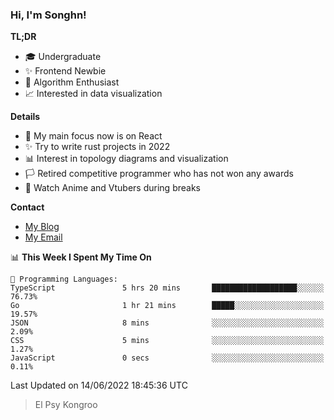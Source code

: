 ### Hi, I'm Songhn!

**TL;DR**

- 🎓 Undergraduate
- ✨ Frontend Newbie
- 🎈 Algorithm Enthusiast
- 📈 Interested in data visualization

**Details**

- 🎯 My main focus now is on React
- ✨ Try to write rust projects in 2022
- 📊 Interest in topology diagrams and visualization
- 🏳️ Retired competitive programmer who has not won any awards
- 🍵 Watch Anime and Vtubers during breaks

**Contact**
- [My Blog](https://blog.songhn.com)
- [My Email](mailto:songhn233@gmail.com)

<!--START_SECTION:waka-->
📊 **This Week I Spent My Time On** 

```text
💬 Programming Languages: 
TypeScript               5 hrs 20 mins       ███████████████████░░░░░░   76.73% 
Go                       1 hr 21 mins        █████░░░░░░░░░░░░░░░░░░░░   19.57% 
JSON                     8 mins              ░░░░░░░░░░░░░░░░░░░░░░░░░   2.09% 
CSS                      5 mins              ░░░░░░░░░░░░░░░░░░░░░░░░░   1.27% 
JavaScript               0 secs              ░░░░░░░░░░░░░░░░░░░░░░░░░   0.11%

```


 Last Updated on 14/06/2022 18:45:36 UTC
<!--END_SECTION:waka-->

> El Psy Kongroo
